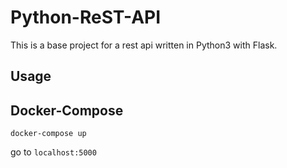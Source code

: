 # Python-ReST-API

This is a base project for a rest api written in Python3 with Flask.


## Usage

## Docker-Compose
  ```
  docker-compose up
  ```

  go to `localhost:5000`

